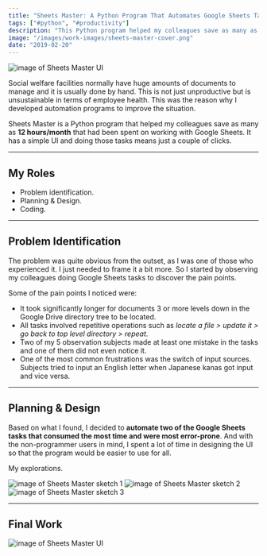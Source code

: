 ```yaml
---
title: "Sheets Master: A Python Program That Automates Google Sheets Tasks"
tags: ["#python", "#productivity"]
description: "This Python program helped my colleagues save as many as 12 hours/month that had been spent on working with Google Sheets."
image: "/images/work-images/sheets-master-cover.png"
date: "2019-02-20"
---
```


![image of Sheets Master UI](/images/work-images/sheets-master.png)

Social welfare facilities normally have huge amounts of documents to manage and it is usually done by hand. This is not just unproductive but is unsustainable in terms of employee health. This was the reason why I developed automation programs to improve the situation.

Sheets Master is a Python program that helped my colleagues save as many as **12 hours/month** that had been spent on working with Google Sheets. It has a simple UI and doing those tasks means just a couple of clicks.
___

## My Roles

- Problem identification.
- Planning & Design.
- Coding.

___

## Problem Identification

The problem was quite obvious from the outset, as I was one of those who experienced it. I just needed to frame it a bit more. So I started by observing my colleagues doing Google Sheets tasks to discover the pain points.

Some of the pain points I noticed were:

- It took significantly longer for documents 3 or more levels down in the Google Drive directory tree to be located.
- All tasks involved repetitive operations such as *locate a file > update it > go back to top level directory > repeat*.
- Two of my 5 observation subjects made at least one mistake in the tasks and one of them did not even notice it.
- One of the most common frustrations was the switch of input sources. Subjects tried to input an English letter when Japanese kanas got input and vice versa.

---

## Planning & Design

Based on what I found, I decided to **automate two of the Google Sheets tasks that consumed the most time and were most error-prone**. And with the non-programmer users in mind, I spent a lot of time in designing the UI so that the program would be easier to use for all.

My explorations.

![image of Sheets Master sketch 1](/images/work-images/sheets-master-sketch1.jpg)
![image of Sheets Master sketch 2](/images/work-images/sheets-master-sketch2.jpg)
![image of Sheets Master sketch 3](/images/work-images/sheets-master-sketch3.jpg)

___

## Final Work

![image of Sheets Master UI](/images/work-images/sheets-master.png)
